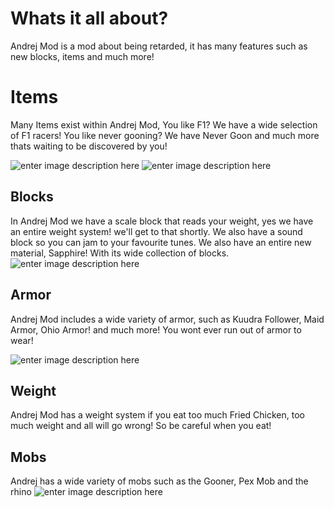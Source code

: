 # Whats it all about?

Andrej Mod is a mod about being retarded, it has many features such as new blocks, items and much more!


# Items

Many Items exist within Andrej Mod, You like F1? We have a wide selection of F1 racers! You like never gooning? We have Never Goon and much more thats waiting to be discovered by you!


![enter image description here](https://cdn.modrinth.com/data/5pDAZqjs/images/75a4609873e3f5e797662c05b2bb6b27fbc7d2f1.png)
![enter image description here](https://cdn.modrinth.com/data/5pDAZqjs/images/2aa4bf4ad790991d43865faeb52edbbcd887f21d.png)

## Blocks
In Andrej Mod we have a scale block that reads your weight, yes we have an entire weight system! we'll get to that shortly. We also have a sound block so you can jam to your favourite tunes. We also have an entire new material, Sapphire! With its wide collection of blocks.
![enter image description here](https://cdn.modrinth.com/data/5pDAZqjs/images/c5122514aa4168cc044bf84bf9bedd948bf0b55e.png)

## Armor

Andrej Mod includes a wide variety of armor, such as Kuudra Follower, Maid Armor, Ohio Armor! and much more! You wont ever run out of armor to wear! 


![enter image description here](https://cdn.modrinth.com/data/5pDAZqjs/images/41ce04175e243319fa76de734f9c93452838e70c.png)

## Weight

Andrej Mod has a weight system if you eat too much Fried Chicken, too much weight and all will go wrong! So be careful when you eat!

## Mobs
Andrej has a wide variety of mobs such as the Gooner, Pex Mob and the rhino
![enter image description here](https://cdn.modrinth.com/data/5pDAZqjs/images/9a2d655283d91da293d424aa6120af89d467a524.png)
